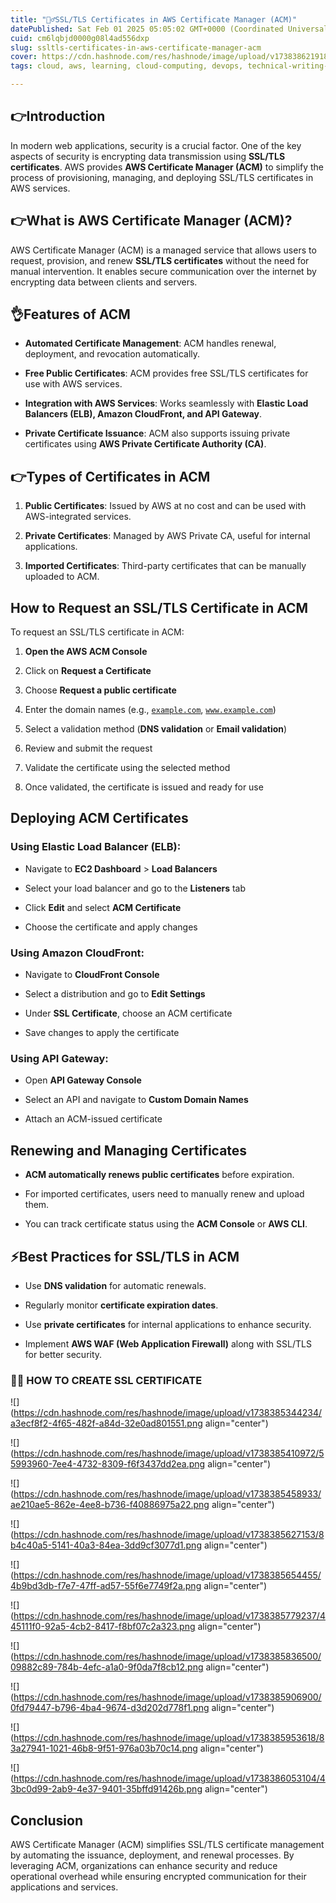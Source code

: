 ```yaml
---
title: "🤷‍♂️SSL/TLS Certificates in AWS Certificate Manager (ACM)"
datePublished: Sat Feb 01 2025 05:05:02 GMT+0000 (Coordinated Universal Time)
cuid: cm6lqbjd0000g08l4ad556dxp
slug: ssltls-certificates-in-aws-certificate-manager-acm
cover: https://cdn.hashnode.com/res/hashnode/image/upload/v1738386219181/89023957-8001-4145-a12f-7d62b2728f1d.jpeg
tags: cloud, aws, learning, cloud-computing, devops, technical-writing-1, devops-articles

---
```


## 👉Introduction

In modern web applications, security is a crucial factor. One of the key aspects of security is encrypting data transmission using **SSL/TLS certificates**. AWS provides **AWS Certificate Manager (ACM)** to simplify the process of provisioning, managing, and deploying SSL/TLS certificates in AWS services.

## 👉What is AWS Certificate Manager (ACM)?

AWS Certificate Manager (ACM) is a managed service that allows users to request, provision, and renew **SSL/TLS certificates** without the need for manual intervention. It enables secure communication over the internet by encrypting data between clients and servers.

## 👌Features of ACM

* **Automated Certificate Management**: ACM handles renewal, deployment, and revocation automatically.
    
* **Free Public Certificates**: ACM provides free SSL/TLS certificates for use with AWS services.
    
* **Integration with AWS Services**: Works seamlessly with **Elastic Load Balancers (ELB), Amazon CloudFront, and API Gateway**.
    
* **Private Certificate Issuance**: ACM also supports issuing private certificates using **AWS Private Certificate Authority (CA)**.
    

## 👉Types of Certificates in ACM

1. **Public Certificates**: Issued by AWS at no cost and can be used with AWS-integrated services.
    
2. **Private Certificates**: Managed by AWS Private CA, useful for internal applications.
    
3. **Imported Certificates**: Third-party certificates that can be manually uploaded to ACM.
    

## How to Request an SSL/TLS Certificate in ACM

To request an SSL/TLS certificate in ACM:

1. **Open the AWS ACM Console**
    
2. Click on **Request a Certificate**
    
3. Choose **Request a public certificate**
    
4. Enter the domain names (e.g., [`example.com`](http://example.com), [`www.example.com`](http://www.example.com))
    
5. Select a validation method (**DNS validation** or **Email validation**)
    
6. Review and submit the request
    
7. Validate the certificate using the selected method
    
8. Once validated, the certificate is issued and ready for use
    

## Deploying ACM Certificates

### Using Elastic Load Balancer (ELB):

* Navigate to **EC2 Dashboard** &gt; **Load Balancers**
    
* Select your load balancer and go to the **Listeners** tab
    
* Click **Edit** and select **ACM Certificate**
    
* Choose the certificate and apply changes
    

### Using Amazon CloudFront:

* Navigate to **CloudFront Console**
    
* Select a distribution and go to **Edit Settings**
    
* Under **SSL Certificate**, choose an ACM certificate
    
* Save changes to apply the certificate
    

### Using API Gateway:

* Open **API Gateway Console**
    
* Select an API and navigate to **Custom Domain Names**
    
* Attach an ACM-issued certificate
    

## Renewing and Managing Certificates

* **ACM automatically renews public certificates** before expiration.
    
* For imported certificates, users need to manually renew and upload them.
    
* You can track certificate status using the **ACM Console** or **AWS CLI**.
    

## ⚡Best Practices for SSL/TLS in ACM

* Use **DNS validation** for automatic renewals.
    
* Regularly monitor **certificate expiration dates**.
    
* Use **private certificates** for internal applications to enhance security.
    
* Implement **AWS WAF (Web Application Firewall)** along with SSL/TLS for better security.
    

### **🤷‍♂️ HOW TO CREATE SSL CERTIFICATE**

![](https://cdn.hashnode.com/res/hashnode/image/upload/v1738385344234/a3ecf8f2-4f65-482f-a84d-32e0ad801551.png align="center")

![](https://cdn.hashnode.com/res/hashnode/image/upload/v1738385410972/55993960-7ee4-4732-8309-f6f3437dd2ea.png align="center")

![](https://cdn.hashnode.com/res/hashnode/image/upload/v1738385458933/ae210ae5-862e-4ee8-b736-f40886975a22.png align="center")

![](https://cdn.hashnode.com/res/hashnode/image/upload/v1738385627153/8b4c40a5-5141-40a3-84ea-3dd9cf3077d1.png align="center")

![](https://cdn.hashnode.com/res/hashnode/image/upload/v1738385654455/4b9bd3db-f7e7-47ff-ad57-55f6e7749f2a.png align="center")

![](https://cdn.hashnode.com/res/hashnode/image/upload/v1738385779237/445111f0-92a5-4cb2-8417-f8bf07c2a323.png align="center")

![](https://cdn.hashnode.com/res/hashnode/image/upload/v1738385836500/09882c89-784b-4efc-a1a0-9f0da7f8cb12.png align="center")

![](https://cdn.hashnode.com/res/hashnode/image/upload/v1738385906900/0fd79447-b796-4ba4-9674-d3d202d778f1.png align="center")

![](https://cdn.hashnode.com/res/hashnode/image/upload/v1738385953618/83a27941-1021-46b8-9f51-976a03b70c14.png align="center")

![](https://cdn.hashnode.com/res/hashnode/image/upload/v1738386053104/43bc0d99-2ab9-4e37-9401-35bffd91426b.png align="center")

## Conclusion

AWS Certificate Manager (ACM) simplifies SSL/TLS certificate management by automating the issuance, deployment, and renewal processes. By leveraging ACM, organizations can enhance security and reduce operational overhead while ensuring encrypted communication for their applications and services.